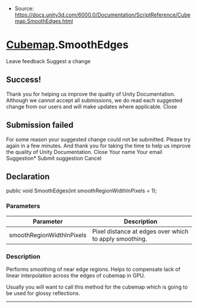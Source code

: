 * Source: https://docs.unity3d.com/6000.0/Documentation/ScriptReference/Cubemap.SmoothEdges.html

#  [Cubemap](https://docs.unity3d.com/6000.0/Documentation/ScriptReference/Cubemap.html).SmoothEdges
Leave feedback
Suggest a change
## Success!
Thank you for helping us improve the quality of Unity Documentation. Although we cannot accept all submissions, we do read each suggested change from our users and will make updates where applicable.
Close
## Submission failed
For some reason your suggested change could not be submitted. Please <a>try again</a> in a few minutes. And thank you for taking the time to help us improve the quality of Unity Documentation.
Close
Your name Your email Suggestion* Submit suggestion
Cancel
## Declaration
public void SmoothEdges(int smoothRegionWidthInPixels = 1); 
### Parameters
Parameter | Description  
---|---  
smoothRegionWidthInPixels | Pixel distance at edges over which to apply smoothing.  
### Description
Performs smoothing of near edge regions.
Helps to compensate lack of linear interpolation across the edges of cubemap in GPU.  
  
Usually you will want to call this method for the cubemap which is going to be used for glossy reflections.
* * *
